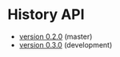 # History API
* [version 0.2.0](documents/v020.md) (master)
* [version 0.3.0](documents/v030.md) (development)
